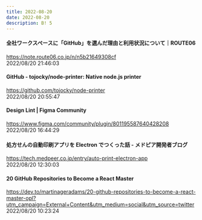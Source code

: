 ```yaml
---
title: 2022-08-20
date: 2022-08-20
description: B! 5
---
```


#### 全社ワークスペースに「GitHub」を選んだ理由と利用状況について｜ROUTE06
https://note.route06.co.jp/n/n5b21649308cf<br>
2022/08/20 21:46:03<br>


#### GitHub - tojocky/node-printer: Native node.js printer
https://github.com/tojocky/node-printer<br>
2022/08/20 20:55:47<br>


#### Design Lint | Figma Community
https://www.figma.com/community/plugin/801195587640428208<br>
2022/08/20 16:44:29<br>


#### 処方せんの自動印刷アプリを Electron でつくった話 - メドピア開発者ブログ
https://tech.medpeer.co.jp/entry/auto-print-electron-app<br>
2022/08/20 12:30:03<br>


#### 20 GitHub Repositories to Become a React Master
https://dev.to/martinageradams/20-github-repositories-to-become-a-react-master-opl?utm_campaign=External+Content&utm_medium=social&utm_source=twitter<br>
2022/08/20 10:23:24<br>



